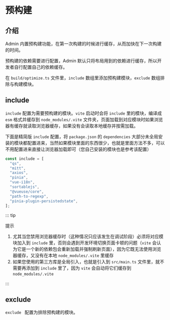 #  预构建



## 介绍

Admin 内置预构建功能，在第一次构建的时候进行缓存，从而加快在下一次构建的时间。

预构建的依赖需要进行配置，Admin 默认只将布局用到的依赖进行缓存，所以开发者自行配置自己的依赖缓存。

在 `build/optimize.ts` 文件里，`include` 数组里添加预构建模块，`exclude` 数组排除与构建模块。

## include

`include` 配置为需要预构建的模块。`vite` 启动时会将 `include` 里的模块，编译成 `esm` 格式并缓存到 `node_modules/.vite` 文件夹，页面加载到对应模块时如果浏览器有缓存就读取浏览器缓存，如果没有会读取本地缓存并按需加载。

下面是精简版 `include` 配置，将 `package.json` 的 `dependencies` 大部分未全局安装的模块都配置进来，当然如果模块里面的东西很少，也就是里面方法不多，可以不用配置进来直接让浏览器加载即可（您自己安装的模块也是参考该配置）

```typescript
const include = [
  "qs",
  "mitt",
  "axios",
  "pinia",
  "vue-i18n",
  "sortablejs",
  "@vueuse/core",
  "path-to-regexp",
  "pinia-plugin-persistedstate",
];
```

::: tip

提示

1. 尤其当您禁用浏览器缓存时（这种情况只应该发生在调试阶段）必须将对应模块加入到 `include` 里，否则会遇到开发环境切换页面卡顿的问题（`vite` 会认为它是一个新的依赖包会重新加载并强制刷新页面），因为它既无法使用浏览器缓存，又没有在本地 `node_modules/.vite` 里缓存
2. 如果您使用的第三方库是全局引入，也就是引入到 `src/main.ts` 文件里，就不需要再添加到 `include` 里了，因为 `vite` 会自动将它们缓存到 `node_modules/.vite`

:::

## exclude

`exclude ` 配置为排除预构建的模块。
